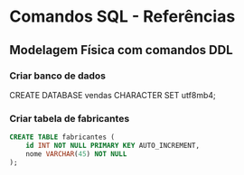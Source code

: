 # Comandos SQL - Referências

## Modelagem Física com comandos DDL

### Criar banco de dados

CREATE DATABASE vendas CHARACTER SET utf8mb4;

### Criar tabela de fabricantes

```sql
CREATE TABLE fabricantes (
    id INT NOT NULL PRIMARY KEY AUTO_INCREMENT,
    nome VARCHAR(45) NOT NULL
);
```
